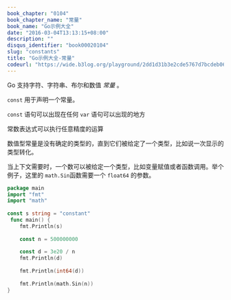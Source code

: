 ```yaml
---
book_chapter: "0104"
book_chapter_name: "常量"
book_name: "Go示例大全"
date: "2016-03-04T13:13:15+08:00"
description: ""
disqus_identifier: "book00020104"
slug: "constants"
title: "Go示例大全-常量"
codeurl: "https://wide.b3log.org/playground/2dd1d31b3e2cde5767d7bcdeb064b621.go"
---
```

 
Go 支持字符、字符串、布尔和数值 _常量_ 。



`const` 用于声明一个常量。



`const` 语句可以出现在任何 `var` 语句可以出现的地方

常数表达式可以执行任意精度的运算

数值型常量是没有确定的类型的，直到它们被给定了一个类型，比如说一次显示的类型转化。

当上下文需要时，一个数可以被给定一个类型，比如变量赋值或者函数调用。举个例子，这里的 `math.Sin`函数需要一个 `float64` 的参数。
 

```go
package main  
import "fmt"
import "math"  
 
const s string = "constant"  
 func main() {
    fmt.Println(s)  
 
    const n = 500000000  
 
    const d = 3e20 / n
    fmt.Println(d)  
 
    fmt.Println(int64(d))  
 
    fmt.Println(math.Sin(n))
}  
```
